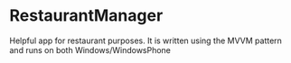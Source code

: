 RestaurantManager
=================

Helpful app for restaurant purposes. It is written using the MVVM pattern and runs on both Windows/WindowsPhone
